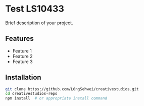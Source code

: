 # Test LS10433

Brief description of your project.

## Features

- Feature 1
- Feature 2
- Feature 3

## Installation

```bash
git clone https://github.com/L0ngSehwei/creativestudios.git
cd creativestudios-repo
npm install  # or appropriate install command
